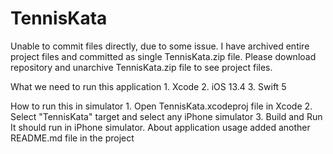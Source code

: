 # TennisKata

Unable to commit files directly, due to some issue. 
I have archived entire project files and committed as single TennisKata.zip file.
Please download repository and unarchive TennisKata.zip file to see project files.

What we need to run this application
	1.	Xcode
	2.	iOS 13.4
	3.	Swift 5
  
How to run this in simulator
	1.	Open TennisKata.xcodeproj file in Xcode
	2.	Select "TennisKata" target and select any iPhone simulator
	3.	Build and Run It should run in iPhone simulator.
About application usage added another README.md file in the project

